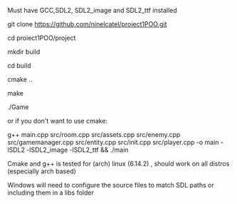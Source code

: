 Must have GCC,SDL2, SDL2_image and SDL2_ttf installed

git clone https://github.com/ninelcatel/proiect1POO.git

cd proiect1POO/project

mkdir build

cd build

cmake ..

make

./Game

or if you don't want to use cmake:

g++ main.cpp src/room.cpp src/assets.cpp src/enemy.cpp src/gamemanager.cpp src/entity.cpp src/init.cpp src/player.cpp -o main -lSDL2 -lSDL2_image -lSDL2_ttf && ./main
 

Cmake and g++ is tested for (arch) linux (6.14.2) , should work on all distros (especially arch based)

Windows will need to configure the source files to match SDL paths or including them in a libs folder